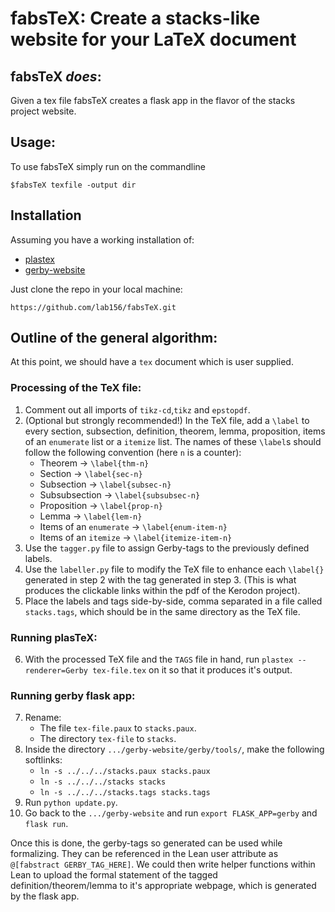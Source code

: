 # fabsTeX: Create a stacks-like website for your LaTeX document

## fabsTeX _does_:
Given a tex file fabsTeX creates a flask app in the flavor of the stacks project website.

## Usage:
To use fabsTeX simply run on the commandline
```shell
$fabsTeX texfile -output dir
```

## Installation
Assuming you have a working installation of:
* [plastex](https://github.com/kodyvajjha/plastex.git) 
* [gerby-website](https://github.com/gerby-project/gerby-website.git)

Just clone the repo in your local machine: 
```shell
https://github.com/lab156/fabsTeX.git
```
## Outline of the general algorithm:
At this point, we should have a `tex` document which is user supplied. 

### Processing of the TeX file:

1. Comment out all imports of `tikz-cd`,`tikz` and `epstopdf`. 
2. (Optional but strongly recommended!) In the TeX file, add a `\label` to every section, subsection, definition, theorem, lemma, proposition, items of an `enumerate` list or a `itemize` list. The names of these `\label`s should follow the following convention (here `n` is a counter):
    - Theorem -> `\label{thm-n}` 
    - Section -> `\label{sec-n}`
    - Subsection -> `\label{subsec-n}`
    - Subsubsection -> `\label{subsubsec-n}`
    - Proposition -> `\label{prop-n}`
    - Lemma -> `\label{lem-n}`
    - Items of an `enumerate` -> `\label{enum-item-n}`
    - Items of an `itemize` -> `\label{itemize-item-n}`
3. Use the `tagger.py` file to assign Gerby-tags to the previously defined labels. 
4. Use the `labeller.py` file to modify the TeX file to enhance each `\label{}` generated in step 2 with the tag generated in step 3. (This is what produces the clickable links within the pdf of the Kerodon project). 
5. Place the labels and tags side-by-side, comma separated in a file called `stacks.tags`, which should be in the same directory as the TeX file. 
### Running plasTeX:
6. With the processed TeX file and the `TAGS` file in hand, run ```plastex --renderer=Gerby tex-file.tex``` on it so that it produces it's output.

### Running gerby flask app:
7. Rename:
    - The file `tex-file.paux` to `stacks.paux`.
    - The directory `tex-file` to `stacks`.
8. Inside the directory `.../gerby-website/gerby/tools/`, make the following softlinks:
    - `ln -s ../../../stacks.paux stacks.paux`
    - `ln -s ../../../stacks stacks`
    - `ln -s ../../../stacks.tags stacks.tags`
9. Run `python update.py`.
10. Go back to the `.../gerby-website` and run `export FLASK_APP=gerby` and `flask run`. 


Once this is done, the gerby-tags so generated can be used while formalizing. They can be referenced in the Lean user attribute as ```@[fabstract GERBY_TAG_HERE]```. We could then write helper functions within Lean to upload the formal statement of the tagged definition/theorem/lemma to it's appropriate webpage, which is generated by the flask app. 



